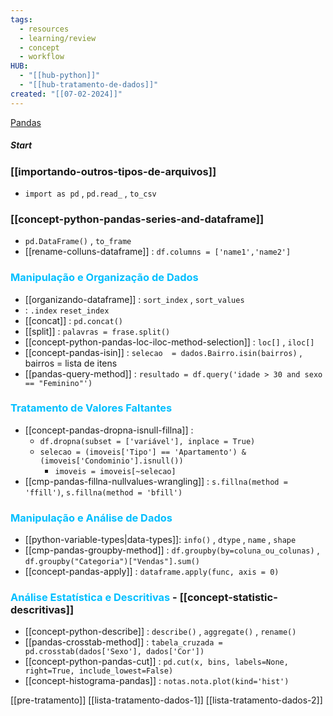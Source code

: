 ```yaml
---
tags:
  - resources
  - learning/review
  - concept
  - workflow
HUB:
  - "[[hub-python]]"
  - "[[hub-tratamento-de-dados]]"
created: "[[07-02-2024]]"
---
```

[Pandas](https://pandas.pydata.org/docs/reference/index.html)
##### Start
### [[importando-outros-tipos-de-arquivos]]
- `import as pd` , `pd.read_` , `to_csv`

### [[concept-python-pandas-series-and-dataframe]]
- `pd.DataFrame()` , `to_frame`
 - [[rename-colluns-dataframe]] :  `df.columns = ['name1','name2']`

### <font color = 00bfff> Manipulação e Organização de Dados</font>
- [[organizando-dataframe]] : `sort_index` , `sort_values`
-  : `.index`   `reset_index`
- [[concat]] : `pd.concat()`
- [[split]] : `palavras = frase.split()`
- [[concept-python-pandas-loc-iloc-method-selection]] :  `loc[]` , `iloc[]`
- [[concept-pandas-isin]] : `selecao  = dados.Bairro.isin(bairros)` , bairros = lista de itens
- [[pandas-query-method]] : `resultado = df.query('idade > 30 and sexo == "Feminino"')`
### <font color = 00bfff> Tratamento de Valores Faltantes</font>
- [[concept-pandas-dropna-isnull-fillna]] : 
	- `df.dropna(subset = ['variável'], inplace = True)`
	- `selecao = (imoveis['Tipo'] == 'Apartamento') & (imoveis['Condominio'].isnull())`
		- `imoveis = imoveis[~selecao]` 
- [[cmp-pandas-fillna-nullvalues-wrangling]] : `s.fillna(method = 'ffill')`, `s.fillna(method = 'bfill')`
### <font color = 00bfff> Manipulação e Análise de Dados</font>
- [[python-variable-types|data-types]]: `info()` , `dtype` , `name` , `shape`
- [[cmp-pandas-groupby-method]] : `df.groupby(by=coluna_ou_colunas)` , `df.groupby("Categoria")["Vendas"].sum()`
- [[concept-pandas-apply]] : `dataframe.apply(func, axis = 0)`
### <font color = 00bfff> Análise Estatística e Descritivas</font> - [[concept-statistic-descritivas]]

- [[concept-python-describe]] : `describe()` , `aggregate()` , `rename()`
- [[pandas-crosstab-method]] : `tabela_cruzada = pd.crosstab(dados['Sexo'], dados['Cor'])`
- [[concept-python-pandas-cut]] : `pd.cut(x, bins, labels=None, right=True, include_lowest=False)`
- [[concept-histograma-pandas]] : `notas.nota.plot(kind='hist')`

[[pre-tratamento]]
[[lista-tratamento-dados-1]]
[[lista-tratamento-dados-2]]